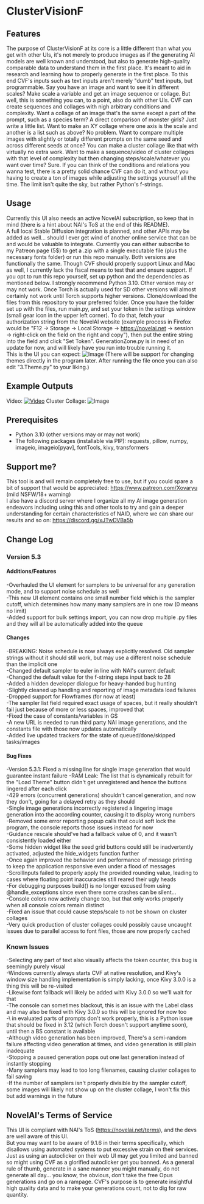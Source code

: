# ClusterVisionF

## Features
The purpose of ClusterVisionF at its core is a little different than what you get with other UIs, it's not merely to produce images as if the generating AI models are well known and understood, but also to generate high-quality comparable data to understand them in the first place. It's meant to aid in research and learning how to properly generate in the first place. To this end CVF's inputs such as text inputs aren't merely "dumb" text inputs, but programmable. Say you have an image and want to see it in different scales? Make scale a variable and get an image sequence or collage. But well, this is something you can, to a point, also do with other UIs. CVF can create sequences and collages with nigh arbitrary conditions and complexity.
Want a collage of an image that's the same except a part of the prompt, such as a species term? A direct comparison of monster girls? Just write a little list.
Want to make an XY collage where one axis is the scale and another is a list such as above? No problem.
Want to compare multiple images with slightly or totally different prompts on the same seed and across different seeds at once? You can make a cluster collage like that with virtually no extra work.
Want to make a sequence/video of cluster collages with that level of complexity but then changing steps/scale/whatever you want over time? Sure. If you can think of the conditions and relations you wanna test, there is a pretty solid chance CVF can do it, and without you having to create a ton of images while adjusting the settings yourself all the time.
The limit isn't quite the sky, but rather Python's f-strings.

## Usage
Currently this UI also needs an active NovelAI subscription, so keep that in mind (there is a hint about NAI's ToS at the end of this README).  
A full local Stable Diffusion integration is planned, and other APIs may be added as well... should I ever get wind of another online service that can be and would be valuable to integrate.
Currently you can either subscribe to my Patreon page (5$) to get a .zip with a single executable file (plus the necessary fonts folder) or run this repo manually. Both versions are functionally the same. Though CVF should properly support Linux and Mac as well, I currently lack the fiscal means to test that and ensure support.
If you opt to run this repo yourself, set up python and the dependencies as mentioned below. I strongly recommend Python 3.10. Other version may or may not work. Once Torch is actually used for SD other versions will almost certainly not work until Torch supports higher versions.
Clone/download the files from this repository to your preferred folder.
Once you have the folder set up with the files, run main.py, and set your token in the settings window (small gear icon in the upper left corner). To do that, fetch your authorization string from the NovelAI website (example process in Firefox would be "F12 → Storage → Local Storage → https://novelai.net → session → right-click on the field on the right and copy"), then put the entire string into the field and click "Set Token".
GenerationZone.py is in need of an update for now, and will likely have you run into trouble running it.  
This is the UI you can expect:
![Image](https://cdn.discordapp.com/attachments/1074334168378519622/1088219244803666052/image.png)
(There will be support for changing themes directly in the program later. After running the file once you can also edit "3.Theme.py" to your liking.)
## Example Outputs
Video:
[![Video](https://img.youtube.com/vi/XZLiKBt1J_I/maxresdefault.jpg)](https://www.youtube.com/watch?v=XZLiKBt1J_I)
Cluster Collage:
![Image](https://cdn.discordapp.com/attachments/1074334168378519622/1088222376023556197/MultiMonsterGirlDemonstration_CollageClusterk_dpmpp_2m_smea.jpg)

## Prerequisites
- Python 3.10 (other versions may or may not work)  
- The following packages (installable via PIP): requests, pillow, numpy, imageio, imageio[pyav], fontTools, kivy, transformers  

## Support me?
This tool is and will remain completely free to use, but if you could spare a bit of support that would be appreciated: https://www.patreon.com/Xovaryu (mild NSFW/18+ warning)  
I also have a discord server where I organize all my AI image generation endeavors including using this and other tools to try and gain a deeper understanding for certain characteristics of NAID, where we can share our results and so on: https://discord.gg/xJTwDVBa5b

## Change Log
### Version 5.3
#### Additions/Features
-Overhauled the UI element for samplers to be universal for any generation mode, and to support noise schedule as well  
-This new UI element contains one small number field which is the sampler cutoff, which determines how many many samplers are in one row (0 means no limit)  
-Added support for bulk settings import, you can now drop multiple .py files and they will all be automatically added into the queue  

#### Changes
-BREAKING: Noise schedule is now always explicitly resolved. Old sampler strings without it should still work, but may use a different noise schedule than the implicit one  
-Changed default sampler to euler in line with NAI's current default  
-Changed the default value for the f-string steps input back to 28  
-Added a hidden developer dialogue for heavy-handed bug hunting  
-Slightly cleaned up handling and reporting of image metadata load failures  
-Dropped support for Flowframes (for now at least)  
-The sampler list field required exact usage of spaces, but it really shouldn't fail just because of more or less spaces, improved that  
-Fixed the case of constants/variables in GS  
-A new URL is needed to run third party NAI image generations, and the constants file with those now updates automatically  
-Added live updated trackers for the state of queued/done/skipped tasks/images  

#### Bug Fixes
-Version 5.3.1: Fixed a missing line for single image generation that would guarantee instant failure
-RAM Leak: The list that is dynamically rebuilt for the "Load Theme" button didn't get unregistered and hence the buttons lingered after each click  
-429 errors (concurrent generations) shouldn't cancel generation, and now they don't, going for a delayed retry as they should  
-Single image generations incorrectly registered a lingering image generation into the according counter, causing it to display wrong numbers  
-Removed some error reporting popup calls that could soft lock the program, the console reports those issues instead for now  
-Guidance rescale should've had a fallback value of 0, and it wasn't consistently loaded either  
-Some hidden widget like the seed grid buttons could still be inadvertently activated, adjusted the hide_widgets function further  
-Once again improved the behavior and performance of message printing to keep the application responsive even under a flood of messages  
-ScrollInputs failed to properly apply the provided rounding value, leading to cases where floating point inaccuracies still reared their ugly heads  
-For debugging purposes build() is no longer excused from using @handle_exceptions since even there some crashes can be silent...  
-Console colors now actively change too, but that only works properly when all console colors remain distinct  
-Fixed an issue that could cause steps/scale to not be shown on cluster collages  
-Very quick production of cluster collages could possibly cause uncaught issues due to parallel access to font files, those are now properly cached  

### Known Issues
-Selecting any part of text also visually affects the token counter, this bug is seemingly purely visual  
-Windows currently always starts CVF at native resolution, and Kivy's window size handling implementation is simply lacking, once Kivy 3.0.0 is a thing this will be re-visited  
-Likewise font fallback will likely be added with Kivy 3.0.0 so we'll wait for that  
-The console can sometimes blackout, this is an issue with the Label class and may also be fixed with Kivy 3.0.0 so this will be ignored for now too    
-\ in evaluated parts of prompts don't work properly, this is a Python issue that should be fixed in 3.12 (which Torch doesn't support anytime soon), until then a BS constant is available  
-Although video generation has been improved, There's a semi-random failure affecting video generation at times, and video generation is still plain inadequate  
-Stopping a paused generation pops out one last generation instead of instantly stopping  
-Many samplers may lead to too long filenames, causing cluster collages to fail saving  
-If the number of samplers isn't properly divisible by the sampler cutoff, some images will likely not show up on the cluster collage, I won't fix this but add warnings in the future  

## NovelAI's Terms of Service
This UI is compliant with NAI's ToS (https://novelai.net/terms), and the devs are well aware of this UI.  
But you may want to be aware of 9.1.6 in their terms specifically, which disallows using automated systems to put excessive strain on their services. Just as using an autoclicker on their web UI may get you limited and banned so might using CVF as a glorified autoclicker get you banned. As a general rule of thumb, generate in a sane manner you might manually, do not generate all day... you know, the obvious, don't take the free Opus generations and go on a rampage. CVF's purpose is to generate insightful high quality data and to make your generations count, not to dig for raw quantity.
